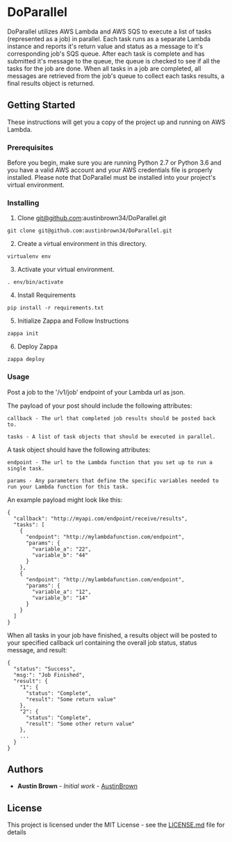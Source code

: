 # DoParallel

DoParallel utilizes AWS Lambda and AWS SQS to execute a list of tasks (represented as a job) in parallel. Each task runs as a separate Lambda instance and reports it's return value and status as a message to it's corresponding job's SQS queue. After each task is complete and has submitted it's message to the queue, the queue is checked to see if all the tasks for the job are done. When all tasks in a job are completed, all messages are retrieved from the job's queue to collect each tasks results, a final results object is returned.

## Getting Started

These instructions will get you a copy of the project up and running on AWS Lambda.

### Prerequisites

Before you begin, make sure you are running Python 2.7 or Python 3.6 and you have a valid AWS account and your AWS credentials file is properly installed. Please note that DoParallel must be installed into your project's virtual environment.


### Installing

1. Clone git@github.com:austinbrown34/DoParallel.git

```
git clone git@github.com:austinbrown34/DoParallel.git
```

2. Create a virtual environment in this directory.

```
virtualenv env
```

3. Activate your virtual environment.

```
. env/bin/activate
```

4. Install Requirements

```
pip install -r requirements.txt
```

5. Initialize Zappa and Follow Instructions

```
zappa init
```

6. Deploy Zappa

```
zappa deploy
```


### Usage

Post a job to the '/v1/job' endpoint of your Lambda url as json.

The payload of your post should include the following attributes:

```
callback - The url that completed job results should be posted back to.

tasks - A list of task objects that should be executed in parallel.
```

A task object should have the following attributes:

```
endpoint - The url to the Lambda function that you set up to run a single task.

params - Any parameters that define the specific variables needed to run your Lambda function for this task.
```

An example payload might look like this:

```
{
  "callback": "http://myapi.com/endpoint/receive/results",
  "tasks": [
    {
      "endpoint": "http://mylambdafunction.com/endpoint",
      "params": {
        "variable_a": "22",
        "variable_b": "44"
      }
    },
    {
      "endpoint": "http://mylambdafunction.com/endpoint",
      "params": {
        "variable_a": "12",
        "variable_b": "14"
      }
    }
  ]
}
```

When all tasks in your job have finished, a results object will be posted to your specified callback url containing the overall job status, status message, and result:

```
{
  "status": "Success",
  "msg:": "Job Finished",
  "result": {
    "1": {
      "status": "Complete",
      "result": "Some return value"
    },
    "2": {
      "status": "Complete",
      "result": "Some other return value"
    },
    ...
  }
}
```


## Authors

* **Austin Brown** - *Initial work* - [AustinBrown](https://github.com/austinbrown34)


## License

This project is licensed under the MIT License - see the [LICENSE.md](LICENSE.md) file for details

